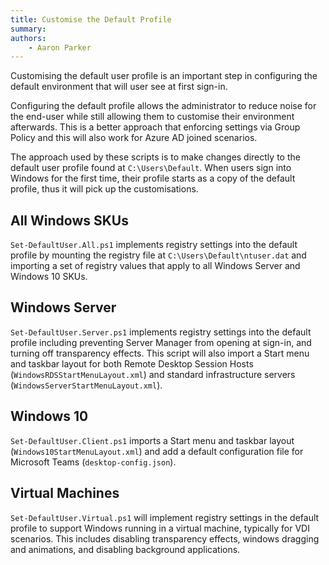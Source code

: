 ```yaml
---
title: Customise the Default Profile
summary: 
authors:
    - Aaron Parker
---
```

Customising the default user profile is an important step in configuring the default environment that will user see at first sign-in.

Configuring the default profile allows the administrator to reduce noise for the end-user while still allowing them to customise their environment afterwards. This is a better approach that enforcing settings via Group Policy and this will also work for Azure AD joined scenarios.

The approach used by these scripts is to make changes directly to the default user profile found at `C:\Users\Default`. When users sign into Windows for the first time, their profile starts as a copy of the default profile, thus it will pick up the customisations.

## All Windows SKUs

`Set-DefaultUser.All.ps1` implements registry settings into the default profile by mounting the registry file at `C:\Users\Default\ntuser.dat` and importing a set of registry values that apply to all Windows Server and Windows 10 SKUs.

## Windows Server

`Set-DefaultUser.Server.ps1` implements registry settings into the default profile including preventing Server Manager from opening at sign-in, and turning off transparency effects. This script will also import a Start menu and taskbar layout for both Remote Desktop Session Hosts (`WindowsRDSStartMenuLayout.xml`) and standard infrastructure servers (`WindowsServerStartMenuLayout.xml`).

## Windows 10

`Set-DefaultUser.Client.ps1` imports a Start menu and taskbar layout (`Windows10StartMenuLayout.xml`) and add a default configuration file for Microsoft Teams (`desktop-config.json`).

## Virtual Machines

`Set-DefaultUser.Virtual.ps1` will implement registry settings in the default profile to support Windows running in a virtual machine, typically for VDI scenarios. This includes disabling transparency effects, windows dragging and animations, and disabling background applications.
